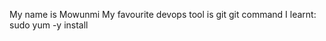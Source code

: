 My name is Mowunmi 
My favourite devops tool is git
git command I learnt: sudo yum -y install <app>
